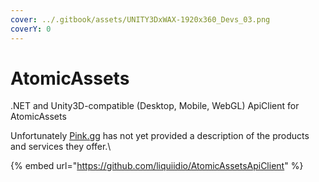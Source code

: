 ```yaml
---
cover: ../.gitbook/assets/UNITY3DxWAX-1920x360_Devs_03.png
coverY: 0
---
```


# AtomicAssets

.NET and Unity3D-compatible (Desktop, Mobile, WebGL) ApiClient for AtomicAssets



Unfortunately [Pink.gg](https://pink.gg/) has not yet provided a description of the products and services they offer.\


{% embed url="https://github.com/liquiidio/AtomicAssetsApiClient" %}
